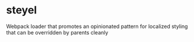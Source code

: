 # steyel
Webpack loader that promotes an opinionated pattern for localized styling that can be overridden by parents cleanly
